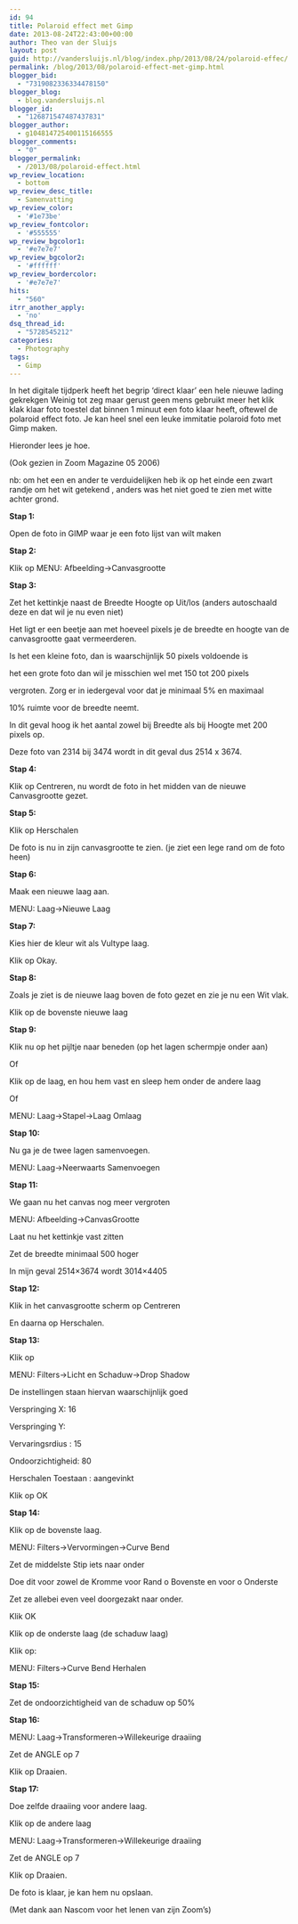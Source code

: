 ```yaml
---
id: 94
title: Polaroid effect met Gimp
date: 2013-08-24T22:43:00+00:00
author: Theo van der Sluijs
layout: post
guid: http://vandersluijs.nl/blog/index.php/2013/08/24/polaroid-effec/
permalink: /blog/2013/08/polaroid-effect-met-gimp.html
blogger_bid:
  - "7319082336334478150"
blogger_blog:
  - blog.vandersluijs.nl
blogger_id:
  - "126871547487437831"
blogger_author:
  - g104814725400115166555
blogger_comments:
  - "0"
blogger_permalink:
  - /2013/08/polaroid-effect.html
wp_review_location:
  - bottom
wp_review_desc_title:
  - Samenvatting
wp_review_color:
  - '#1e73be'
wp_review_fontcolor:
  - '#555555'
wp_review_bgcolor1:
  - '#e7e7e7'
wp_review_bgcolor2:
  - '#ffffff'
wp_review_bordercolor:
  - '#e7e7e7'
hits:
  - "560"
itrr_another_apply:
  - 'no'
dsq_thread_id:
  - "5728545212"
categories:
  - Photography
tags:
  - Gimp
---
```

In het digitale tijdperk heeft het begrip ‘direct klaar’ een hele nieuwe lading gekrekgen Weinig tot zeg maar gerust geen mens gebruikt meer het klik klak klaar foto toestel dat binnen 1 minuut een foto klaar heeft, oftewel de polaroid effect foto. Je kan heel snel een leuke immitatie polaroid foto met Gimp maken.

Hieronder lees je hoe. <!--more-->


  
(Ook gezien in Zoom Magazine 05 2006)

nb: om het een en ander te verduidelijken heb ik op het einde een zwart randje om het wit getekend , anders was het niet goed te zien met witte achter grond.

**Stap 1:**

Open de foto in GIMP waar je een foto lijst van wilt maken

**Stap 2:**

Klik op MENU: Afbeelding->Canvasgrootte

**Stap 3:**

Zet het kettinkje naast de Breedte Hoogte op Uit/los (anders autoschaald deze en dat wil je nu even niet)

Het ligt er een beetje aan met hoeveel pixels je de breedte en hoogte van de canvasgrootte gaat vermeerderen.

Is het een kleine foto, dan is waarschijnlijk 50 pixels voldoende is
  
het een grote foto dan wil je misschien wel met 150 tot 200 pixels
  
vergroten. Zorg er in iedergeval voor dat je minimaal 5% en maximaal
  
10% ruimte voor de breedte neemt.

In dit geval hoog ik het aantal zowel bij Breedte als bij Hoogte met 200 pixels op.

Deze foto van 2314 bij 3474 wordt in dit geval dus 2514 x 3674.

**Stap 4:**

Klik op Centreren, nu wordt de foto in het midden van de nieuwe Canvasgrootte gezet.

**Stap 5:**

Klik op Herschalen

De foto is nu in zijn canvasgrootte te zien. (je ziet een lege rand om de foto heen)

**Stap 6:**

Maak een nieuwe laag aan.

MENU: Laag->Nieuwe Laag

**Stap 7:**

Kies hier de kleur wit als Vultype laag.

Klik op Okay.

**Stap 8:**

Zoals je ziet is de nieuwe laag boven de foto gezet en zie je nu een Wit vlak.

Klik op de bovenste nieuwe laag

**Stap 9:**

Klik nu op het pijltje naar beneden (op het lagen schermpje onder aan)

Of

Klik op de laag, en hou hem vast en sleep hem onder de andere laag

Of

MENU: Laag->Stapel->Laag Omlaag

**Stap 10:**

Nu ga je de twee lagen samenvoegen.

MENU: Laag->Neerwaarts Samenvoegen

**Stap 11:**

We gaan nu het canvas nog meer vergroten

MENU: Afbeelding->CanvasGrootte

Laat nu het kettinkje vast zitten

Zet de breedte minimaal 500 hoger

In mijn geval 2514&#215;3674 wordt 3014&#215;4405

**Stap 12:**

Klik in het canvasgrootte scherm op Centreren

En daarna op Herschalen.

**Stap 13:**

Klik op

MENU: Filters->Licht en Schaduw->Drop Shadow

De instellingen staan hiervan waarschijnlijk goed

Verspringing X: 16

Verspringing Y:

Vervaringsrdius : 15

Ondoorzichtigheid: 80

Herschalen Toestaan : aangevinkt

Klik op OK

**Stap 14:**

Klik op de bovenste laag.

MENU: Filters->Vervormingen->Curve Bend

Zet de middelste Stip iets naar onder

Doe dit voor zowel de Kromme voor Rand o Bovenste en voor o Onderste

Zet ze allebei even veel doorgezakt naar onder.

Klik OK

Klik op de onderste laag (de schaduw laag)

Klik op:

MENU: Filters->Curve Bend Herhalen

**Stap 15:**

Zet de ondoorzichtigheid van de schaduw op 50%

**Stap 16:**

MENU: Laag->Transformeren->Willekeurige draaiing

Zet de ANGLE op 7

Klik op Draaien.

**Stap 17:**

Doe zelfde draaiing voor andere laag.

Klik op de andere laag

MENU: Laag->Transformeren->Willekeurige draaiing

Zet de ANGLE op 7

Klik op Draaien.

De foto is klaar, je kan hem nu opslaan.

(Met dank aan Nascom voor het lenen van zijn Zoom’s)